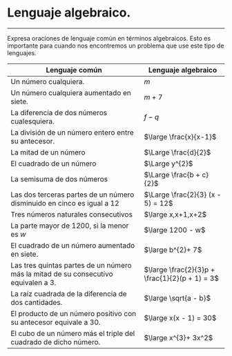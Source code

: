 # Lenguaje algebraico.
---
Expresa oraciones de lenguaje común en términos algebraicos. Esto es importante para cuando nos encontremos un problema que use este tipo de lenguajes.

| Lenguaje común                                                                     | Lenguaje algebraico                            |
| ---------------------------------------------------------------------------------- | ---------------------------------------------- |
| Un número cualquiera.                                                              | $m$                                            |
| Un número cualquiera aumentado en siete.                                           | $m + 7$                                        |
| La diferencia de dos números cualesquiera.                                         | $f - q$                                        |
| La división de un número entero entre su antecesor.                                | $\large \frac{x}{x-1}$                         |
| La mitad de un número                                                              | $\Large \frac{d}{2}$                           |
| El cuadrado de un número                                                           | $\Large y^{2}$                                 |
| La semisuma de dos números                                                         | $\Large \frac{b + c}{2}$                       |
| Las dos terceras partes de un número disminuido en cinco es igual a 12             | $\Large \frac{2}{3} (x - 5) = 12$              |
| Tres números naturales consecutivos                                                | $\large x,x+1,x+2$                             |
| La parte mayor de 1200, si la menor es $w$                                         | $\large 1200 - w$                              |
| El cuadrado de un número aumentado en siete.                                       | $\large b^{2}+ 7$                              |
| Las tres quintas partes de un número más la mitad de su consecutivo equivalen a 3. | $\large \frac{2}{3}p + \frac{1}{2}(p + 1) = 3$ |
| La raíz cuadrada de la diferencia de dos cantidades.                               | $\large \sqrt{a - b}$                          |
| El producto de un número positivo con su antecesor equivale a 30.                  | $\large x(x - 1) = 30$                         |
| El cubo de un número más el triple del cuadrado de dicho número.                   | $\large x^{3}+ 3x^2$                           |

